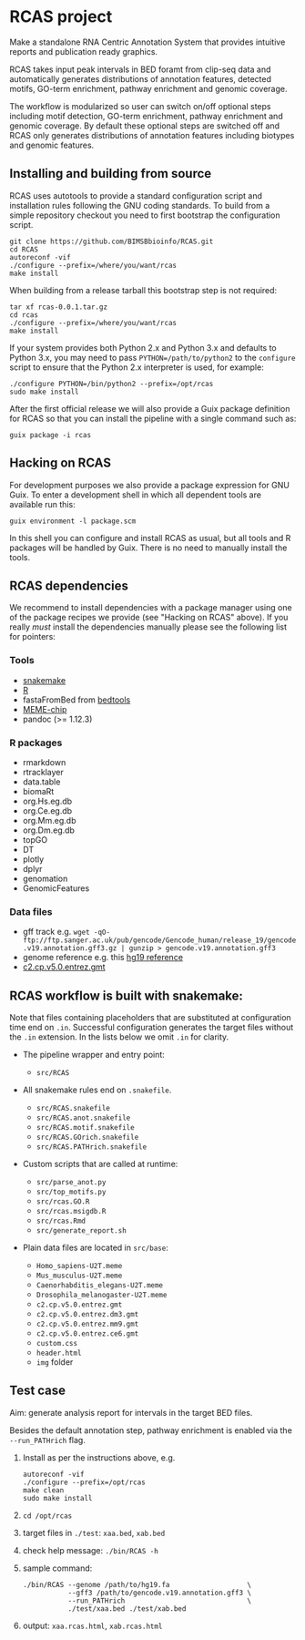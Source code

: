 # RCAS project

Make a standalone RNA Centric Annotation System that
provides intuitive reports and publication ready graphics.

RCAS takes input peak intervals in BED foramt from clip-seq data
and automatically generates distributions of annotation features,
detected motifs, GO-term enrichment, pathway enrichment
and genomic coverage.

The workflow is modularized so user can switch on/off
optional steps including motif detection, GO-term enrichment,
pathway enrichment and genomic coverage.
By default these optional steps are switched off
and RCAS only generates distributions of annotation features
including biotypes and genomic features.

## Installing and building from source

RCAS uses autotools to provide a standard configuration script and
installation rules following the GNU coding standards.  To build from
a simple repository checkout you need to first bootstrap the
configuration script.

~~~
git clone https://github.com/BIMSBbioinfo/RCAS.git
cd RCAS
autoreconf -vif
./configure --prefix=/where/you/want/rcas
make install
~~~

When building from a release tarball this bootstrap step is not
required:

~~~
tar xf rcas-0.0.1.tar.gz
cd rcas
./configure --prefix=/where/you/want/rcas
make install
~~~

If your system provides both Python 2.x and Python 3.x and defaults to
Python 3.x, you may need to pass `PYTHON=/path/to/python2` to the
`configure` script to ensure that the Python 2.x interpreter is used,
for example:

~~~
./configure PYTHON=/bin/python2 --prefix=/opt/rcas
sudo make install
~~~

After the first official release we will also provide a Guix package
definition for RCAS so that you can install the pipeline with a single
command such as:

    guix package -i rcas


## Hacking on RCAS

For development purposes we also provide a package expression for GNU
Guix.  To enter a development shell in which all dependent tools are
available run this:

    guix environment -l package.scm

In this shell you can configure and install RCAS as usual, but all
tools and R packages will be handled by Guix.  There is no need to
manually install the tools.


## RCAS dependencies

We recommend to install dependencies with a package manager using one
of the package recipes we provide (see "Hacking on RCAS" above).  If
you really *must* install the dependencies manually please see the
following list for pointers:

### Tools

- [snakemake](https://bitbucket.org/johanneskoester/snakemake/wiki/Documentation)
- [R](https://www.r-project.org/)
- fastaFromBed from [bedtools](http://bedtools.readthedocs.org/en/latest/content/installation.html)
- [MEME-chip](http://meme-suite.org/meme-software/4.10.2/meme_4.10.2.tar.gz)
- pandoc (>= 1.12.3)

### R packages

- rmarkdown
- rtracklayer
- data.table
- biomaRt
- org.Hs.eg.db
- org.Ce.eg.db
- org.Mm.eg.db
- org.Dm.eg.db
- topGO
- DT
- plotly
- dplyr
- genomation
- GenomicFeatures

### Data files

- gff track e.g.  `wget -qO- ftp://ftp.sanger.ac.uk/pub/gencode/Gencode_human/release_19/gencode.v19.annotation.gff3.gz | gunzip > gencode.v19.annotation.gff3`
- genome reference e.g. this
  [hg19 reference](http://hgdownload.cse.ucsc.edu/goldenPath/hg19/bigZips/chromFa.tar.gz)
- [c2.cp.v5.0.entrez.gmt](http://software.broadinstitute.org/gsea/msigdb/download_file.jsp?filePath=/resources/msigdb/5.0/c2.cp.v5.0.entrez.gmt)

## RCAS workflow is built with snakemake:

Note that files containing placeholders that are substituted at
configuration time end on `.in`.  Successful configuration generates
the target files without the `.in` extension.  In the lists below we
omit `.in` for clarity.

- The pipeline wrapper and entry point:
  - `src/RCAS`

- All snakemake rules end on `.snakefile`.
  - `src/RCAS.snakefile`
  - `src/RCAS.anot.snakefile`
  - `src/RCAS.motif.snakefile`
  - `src/RCAS.GOrich.snakefile`
  - `src/RCAS.PATHrich.snakefile`

- Custom scripts that are called at runtime:
  - `src/parse_anot.py`
  - `src/top_motifs.py`
  - `src/rcas.GO.R`
  - `src/rcas.msigdb.R`
  - `src/rcas.Rmd`
  - `src/generate_report.sh`

- Plain data files are located in `src/base`:
  - `Homo_sapiens-U2T.meme`
  - `Mus_musculus-U2T.meme`
  - `Caenorhabditis_elegans-U2T.meme`
  - `Drosophila_melanogaster-U2T.meme`
  - `c2.cp.v5.0.entrez.gmt`
  - `c2.cp.v5.0.entrez.dm3.gmt`
  - `c2.cp.v5.0.entrez.mm9.gmt`
  - `c2.cp.v5.0.entrez.ce6.gmt`
  - `custom.css`
  - `header.html`
  - `img` folder

## Test case

Aim: generate analysis report for intervals in the target BED files.

Besides the default annotation step, pathway enrichment is enabled via
the `--run_PATHrich` flag.

1. Install as per the instructions above, e.g.
    ~~~
    autoreconf -vif
    ./configure --prefix=/opt/rcas
    make clean
    sudo make install
    ~~~

2. `cd /opt/rcas`

3. target files in `./test`: `xaa.bed`, `xab.bed`

4. check help message: `./bin/RCAS -h`

5. sample command:
    ~~~
    ./bin/RCAS --genome /path/to/hg19.fa                   \
               --gff3 /path/to/gencode.v19.annotation.gff3 \
               --run_PATHrich                              \
               ./test/xaa.bed ./test/xab.bed
    ~~~

6. output: `xaa.rcas.html`, `xab.rcas.html`
